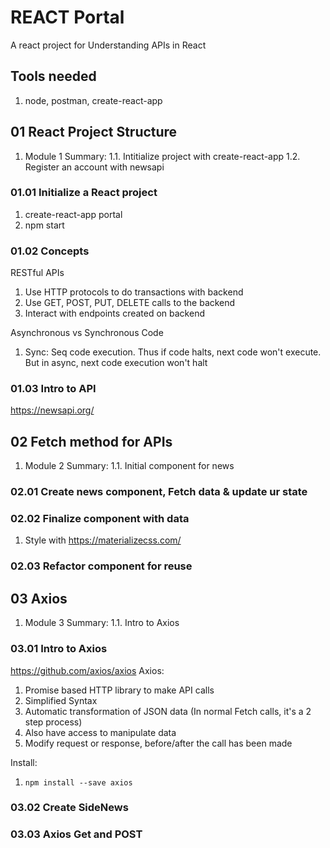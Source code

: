 # REACT Portal
A react project for Understanding APIs in React

## Tools needed
1. node, postman, create-react-app

## 01 React Project Structure
1. Module 1 Summary:
1.1. Intitialize project with create-react-app
1.2. Register an account with newsapi

### 01.01 Initialize a React project
1. create-react-app portal
2. npm start

### 01.02 Concepts
RESTful APIs
1. Use HTTP protocols to do transactions with backend
2. Use GET, POST, PUT, DELETE calls to the backend
3. Interact with endpoints created on backend

Asynchronous vs Synchronous Code
1. Sync: Seq code execution. Thus if code halts, next code won't execute. But in async, next code execution won't halt

### 01.03 Intro to API
https://newsapi.org/

## 02 Fetch method for APIs
1. Module 2 Summary:
1.1. Initial component for news

### 02.01 Create news component, Fetch data & update ur state

### 02.02 Finalize component with data
1. Style with https://materializecss.com/

### 02.03 Refactor component for reuse

## 03 Axios
1. Module 3 Summary:
1.1. Intro to Axios

### 03.01 Intro to Axios
https://github.com/axios/axios
Axios: 
1. Promise based HTTP library to make API calls
2. Simplified Syntax
3. Automatic transformation of JSON data (In normal Fetch calls, it's a 2 step process)
4. Also have access to manipulate data
5. Modify request or response, before/after the call has been made

Install:
1. `npm install --save axios`

### 03.02 Create SideNews

### 03.03 Axios Get and POST